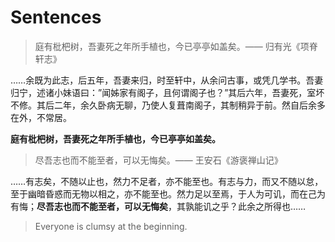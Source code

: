 # Sentences

>庭有枇杷树，吾妻死之年所手植也，今已亭亭如盖矣。—— 归有光《项脊轩志》 

……余既为此志，后五年，吾妻来归，时至轩中，从余问古事，或凭几学书。吾妻归宁，述诸小妹语曰：”闻姊家有阁子，且何谓阁子也？”其后六年，吾妻死，室坏不修。其后二年，余久卧病无聊，乃使人复葺南阁子，其制稍异于前。然自后余多在外，不常居。

**庭有枇杷树，吾妻死之年所手植也，今已亭亭如盖矣。**

>尽吾志也而不能至者，可以无悔矣。—— 王安石《游褒禅山记》

……有志矣，不随以止也，然力不足者，亦不能至也。有志与力，而又不随以怠，至于幽暗昏惑而无物以相之，亦不能至也。然力足以至焉，于人为可讥，而在己为有悔；**尽吾志也而不能至者，可以无悔矣**，其孰能讥之乎？此余之所得也……

>Everyone is clumsy at the beginning.